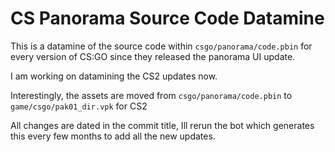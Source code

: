 # CS Panorama Source Code Datamine
This is a datamine of the source code within `csgo/panorama/code.pbin` for every version of CS:GO since they released the panorama UI update. 

I am working on datamining the CS2 updates now. 

Interestingly, the assets are moved from `csgo/panorama/code.pbin` to `game/csgo/pak01_dir.vpk` for CS2

All changes are dated in the commit title, Ill rerun the bot which generates this every few months to add all the new updates.
